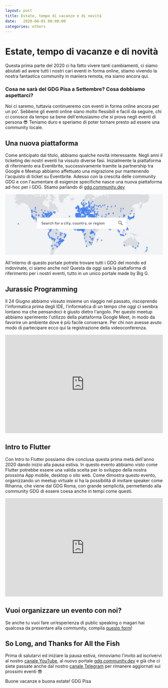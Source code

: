 ```yaml
---
layout: post
title: Estate, tempo di vacanze e di novità
date:   2020-08-01 00:00:00
categories: others
---
```

# Estate, tempo di vacanze e di novità

Questa prima parte del 2020 ci ha fatto vivere tanti cambiamenti, ci siamo abiutati ad avere tutti i nostri cari eventi in forma online, stiamo vivendo la nostra fantastica community in maniera remota, ma siamo ancora qui. 

### Cosa ne sarà del GDG Pisa a Settembre? Cosa dobbiamo aspettarci?

Noi ci saremo, tuttavia continueremo con eventi in forma online ancora per un po'. Sebbene gli eventi online siano molto flessibili e facili da seguire, chi ci conosce da tempo sa bene dell'entusiasmo che si prova negli eventi di persona 😎 Teniamo duro e speriamo di poter tornare presto ad essere una community locale. 


## Una nuova piattaforma 

Come anticipato dal titolo, abbiamo qualche novità interessante. Negli anni il ticketing dei nostri eventi ha vissuto diverse fasi. Inizialmente la piattaforma di riferimento era Eventbrite, successivamente tramite la partnership tra Google e Meetup abbiamo affettuato una migrazione pur mantenendo l'acquisto di ticket su Eventbrite. Adesso con la crescita delle community GDG e con l'aumentare di esigenze specifiche nasce una nuova piattaforma ad-hoc per i GDG. Stiamo parlando di [gdg.community.dev](https://gdg.community.dev/gdg-pisa/)

![gdg community dev homepage](/static/img/gdgcommunitydev_homepage.png)

All'interno di questo portale potrete trovare tutti i GDG del mondo ed indovinate, ci siamo anche noi! Questa da oggi sarà la piattaforma di riferimento per i nostri eventi, tutto in un unico portale made by Big G.  

## Jurassic Programming

Il 24 Giugno abbiamo vissuto insieme un viaggio nel passato, riscoprendo l'informatica prima degli IDE, l'informatica di un tempo che oggi ci sembra lontano ma che pensandoci è giusto dietro l'angolo. Per questo meetup abbiamo sperimento l'utilizzo della piattaforma Google Meet, in modo da favorire un ambiente dove è più facile conversare. Per chi non avesse avuto modo di partecipare ecco qui la registrazione della videoconferenza.  

<iframe width="100%" height="315" src="https://www.youtube.com/embed/5QqJd9XzVzw" frameborder="0" allow="accelerometer; autoplay; encrypted-media; gyroscope; picture-in-picture" allowfullscreen></iframe>

## Intro to Flutter

Con Intro to Flutter possiamo dire conclusa questa prima metà dell'anno 2020 dando inizio alla pausa estiva. In questo evento abbiamo visto come Flutter potrebbe essere una valida scelta per lo sviluppo della nostra prossima App mobile, desktop o sito web. Come dimostra questo evento, organizzando un meetup virtuale si ha la possibilità di invitare speaker come Rihanna, che viene dal GDG Roma, con grande semplicità, permettendo alla community GDG di essere coesa anche in tempi come questi.

<iframe width="100%" height="315" src="https://www.youtube.com/embed/AXcRt6QdjJM" frameborder="0" allow="accelerometer; autoplay; encrypted-media; gyroscope; picture-in-picture" allowfullscreen></iframe>

## Vuoi organizzare un evento con noi? 

Se anche tu vuoi fare un’esperienza di public speaking o magari hai qualcosa da presentare alla community, compila [questo form](https://docs.google.com/forms/d/e/1FAIpQLSfRDOs90s1iQHPBoceC1r55ohs1Ivsr9f5LaunGZnQzjXUNsQ/viewform)!

## So Long, and Thanks for All the Fish
Prima di salutarvi ed iniziare la pausa estiva, rinnoviamo l'invito ad iscrivervi al nostro [canale YouTube](https://www.youtube.com/channel/UCpELmCo9iPDmZTyFLcb5YBw), al nuovo portale [gdg.community.dev](https://gdg.community.dev/gdg-pisa/) e già che ci siete passate anche dal nostro [canale Telegram](https://t.me/joinchat/AE2yJT9ooApXfoSHQ6AulA) per rimanere aggiornati sui prossimi eventi 😎


Buone vacanze e buona estate! 
GDG Pisa

